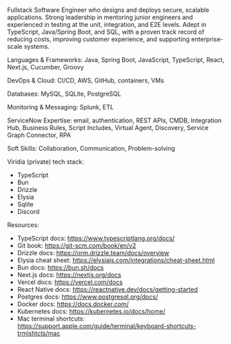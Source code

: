 Fullstack Software Engineer who designs and deploys secure, scalable applications. Strong leadership in mentoring junior engineers and experienced in testing at the unit, integration, and E2E levels. Adept in TypeScript, Java/Spring Boot, and SQL, with a proven track record of reducing costs, improving customer experience, and supporting enterprise-scale systems.

Languages & Frameworks: Java, Spring Boot, JavaScript, TypeScript, React, Next.js, Cucumber, Groovy

DevOps & Cloud: CI/CD, AWS, GitHub, containers, VMs

Databases: MySQL, SQLite, PostgreSQL

Monitoring & Messaging: Splunk, ETL

ServiceNow Expertise: email, authentication, REST APIs, CMDB, Integration Hub, Business Rules, Script Includes, Virtual Agent, Discovery, Service Graph Connector, RPA

Soft Skills: Collaboration, Communication, Problem-solving

Viridia (private) tech stack:
- TypeScript
- Bun
- Drizzle
- Elysia
- Sqlite
- Discord

Resources:
- TypeScript docs: https://www.typescriptlang.org/docs/
- Git book: https://git-scm.com/book/en/v2
- Drizzle docs: https://orm.drizzle.team/docs/overview
- Elysia cheat sheet: https://elysiajs.com/integrations/cheat-sheet.html
- Bun docs: https://bun.sh/docs
- Next.js docs: https://nextjs.org/docs
- Vercel docs: https://vercel.com/docs
- React Native docs: https://reactnative.dev/docs/getting-started
- Postgres docs: https://www.postgresql.org/docs/
- Docker docs: https://docs.docker.com/
- Kubernetes docs: https://kubernetes.io/docs/home/
- Mac terminal shortcuts: https://support.apple.com/guide/terminal/keyboard-shortcuts-trmlshtcts/mac
